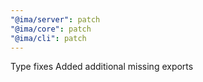 ```yaml
---
"@ima/server": patch
"@ima/core": patch
"@ima/cli": patch
---
```


Type fixes
Added additional missing exports
